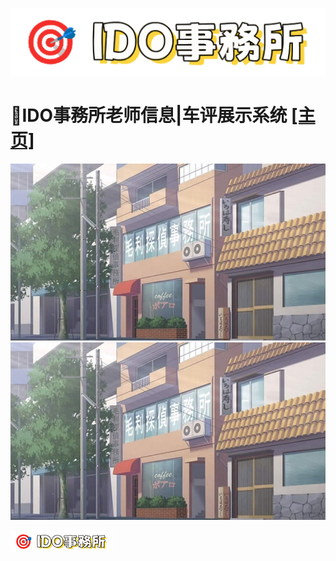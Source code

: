 ![logo](img/logo.png)
# __🏣IDO事務所老师信息|车评展示系统__ __[[主页]](https://idosws.github.io/)__     

<div align="center">
  <img src="img/ls_background.jpg" alt="背景图" width="800">
</div>

<div align="center">
  <img src="img/ls_background.jpg" alt="背景图" width="800">
</div>





![logo](img/logo-small.png)
